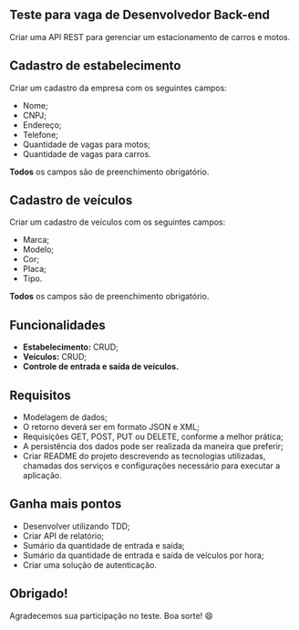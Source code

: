 ## Teste para vaga de Desenvolvedor Back-end
Criar uma API REST para gerenciar um estacionamento de carros e motos.

## Cadastro de estabelecimento

Criar um cadastro da empresa com os seguintes campos:
- Nome;
- CNPJ;
- Endereço;
- Telefone;
- Quantidade de vagas para motos;
- Quantidade de vagas para carros.

**Todos** os campos são de preenchimento obrigatório.

## Cadastro de veículos

Criar um cadastro de veículos com os seguintes campos:
- Marca;
- Modelo;
- Cor;
- Placa;
- Tipo.

**Todos** os campos são de preenchimento obrigatório.

## Funcionalidades

   - **Estabelecimento:** CRUD;
   - **Veículos:** CRUD;
   - **Controle de entrada e saída de veículos.**

## Requisitos

   - Modelagem de dados;
   - O retorno deverá ser em formato JSON e XML;
   - Requisições GET, POST, PUT ou DELETE, conforme a melhor prática;
   - A persistência dos dados pode ser realizada da maneira que preferir;
   - Criar README do projeto descrevendo as tecnologias utilizadas, chamadas dos serviços e configurações necessário para executar a aplicação.
   
## Ganha mais pontos
   - Desenvolver utilizando TDD;
   - Criar API de relatório;
   - Sumário da quantidade de entrada e saída;
   - Sumário da quantidade de entrada e saída de veículos por hora;
   - Criar uma solução de autenticação.

## Obrigado!
Agradecemos sua participação no teste. Boa sorte! 😄

